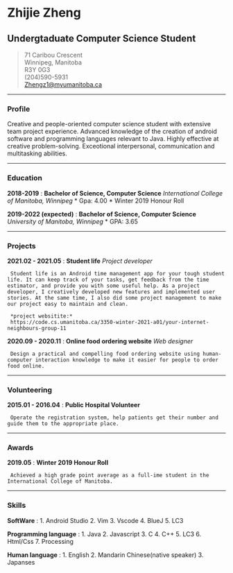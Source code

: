 # Zhijie Zheng
## Undergtaduate Computer Science Student


> 71 Caribou Crescent       
> Winnipeg, Manitoba    
> R3Y 0G3       
> (204)590-5931     
> Zhengz1@myumanitoba.ca  

-----

### Profile
Creative and people-oriented computer science student with extensive team project experience. Advanced knowledge of the creation of android software and programming languages relevant to Java. Highly effective at creative problem-solving. Exceotional interpersonal, communication and multitasking abilities.

-----

### Education
**2018-2019**
:    **Bachelor of Science, Computer Science**
     *International College of Manitoba, Winnipeg* 
     * Gpa: 4.00
     * Winter 2019 Honour Roll

**2019-2022 (expected)**
:    **Bachelor of Science, Computer Science**
     *University of Manitoba, Winnipeg*
     * GPA: 3.65

-----
### Projects
**2021.02 - 2021.05**
:    **Student life**
     *Project developer*
     
     Student life is an Android time management app for your tough student life. It can keep track of your tasks, get feedback from the time estimator, and provide you with some useful help. As a project developer, I creatively developed new features and implemented user stories. At the same time, I also did some project management to make our project easy to maintain and clean.

     *project websitite:*
     https://code.cs.umanitoba.ca/3350-winter-2021-a01/your-internet-neighbours-group-11

**2020.09 - 2020.11**
:    **Online food ordering website**
     *Web designer*
     
     Design a practical and compelling food ordering website using human-computer interaction knowledge to make it easier for people to order food online.
   
----- 
### Volunteering
**2015.01 - 2016.04**
:    **Public Hospital Volunteer**
     
     Operate the registration system, help patients get their number and guide them to the appropriate place.
     
     
-----
### Awards
**2019.05**
:    **Winter 2019 Honour Roll**
     
     Achieved a high grade point average as a full-ime student in the International College of Manitoba.
     
-----    
### Skills
**SoftWare**
:    1. Android Studio
     2. Vim
     3. Vscode
     4. BlueJ
     5. LC3

**Programming language**
:    1. Java
     2. Javascript
     3. C
     4. C++
     5. LC3
     6. Html/Css
     7. Processing
     
**Human language**
:    1. English
     2. Mandarin Chinese(native speaker)
     3. Japanses
